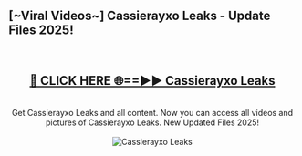 <h2>[~Viral Videos~] Cassierayxo Leaks - Update Files 2025!</h2>
<br>
<div align="center">
<h2><a href="https://betterlinks.top/A2PfLJ" rel="nofollow">🔴 CLICK HERE 🌐==►► Cassierayxo Leaks</a></h2>
<br>
Get Cassierayxo Leaks and all content. Now you can access all videos and pictures of Cassierayxo Leaks. New Updated Files 2025!
<br>
<br>
<a href="https://betterlinks.top/A2PfLJ" rel="nofollow" data-target="animated-image.originalLink"><img src="https://i.ibb.co.com/WyWwxjT/player-gif2.gif" alt="Cassierayxo Leaks" style="max-width: 100%; display: inline-block;" data-target="animated-image.originalImage"></a>
</div>
<br>
